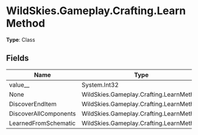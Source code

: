 ﻿# WildSkies.Gameplay.Crafting.LearnMethod

**Type**: Class

## Fields

| Name | Type | Access |
|------|------|--------|
| value__ | System.Int32 | Public |
| None | WildSkies.Gameplay.Crafting.LearnMethod | Public |
| DiscoverEndItem | WildSkies.Gameplay.Crafting.LearnMethod | Public |
| DiscoverAllComponents | WildSkies.Gameplay.Crafting.LearnMethod | Public |
| LearnedFromSchematic | WildSkies.Gameplay.Crafting.LearnMethod | Public |

